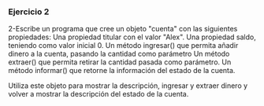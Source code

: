 ### Ejercicio 2

2-Escribe un programa que cree un objeto "cuenta" con las siguientes propiedades:
Una propiedad titular con el valor "Alex".
Una propiedad saldo, teniendo como valor inicial 0.
Un método ingresar() que permita añadir dinero a la cuenta, pasando la cantidad como parámetro
Un método extraer() que permita retirar la cantidad pasada como parámetro.
Un método informar() que retorne la información del estado de la cuenta. 

Utiliza este objeto para mostrar la descripción, ingresar y extraer dinero y volver a mostrar la descripción del estado de la cuenta.

